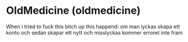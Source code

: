 # OldMedicine (oldmedicine)

When i tried to fuck this bitch up this happend:
om man lyckas skapa ett konto och sedan skapar ett nytt och misslyckas kommer erroret inte fram